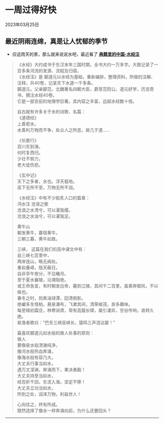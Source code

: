 # 一周过得好快
<div class="date">2023年03月25日</div>

## 最近阴雨连绵，真是让人忧郁的季节
- 应这雨天的景，那么就来说说水吧，最近看了 **[典籍里的中国-水经注](https://v.youku.com/v_show/id_XNTkxNTU4Njk1Ng==.html?showid=bbaf731e4717460da32e)**

>  《水经》大约成书于东汉末年三国时期，全书大约一万多字。大致记录了一百多条河流的发源、流程及归宿。</br>
   《水经注》是 郦道元以水经为基础，重新编排，整理资料，所做的注解、注释，共40卷，记录天下水道一千多条。</br>
    郦道元，父亲郦范，北魏著名四朝大臣，爵至范阳公。道元好学，历览奇书，撰注水经40卷。</br>
    它是一部空前的地理学巨著。其内容之丰富，远超水经数十倍。</br>
>
>   自古就有许多关于水的诗歌、名篇：</br>
   《道德经》</br>
    上善若水。</br>
    水善利万物而不争，处众人之所恶，故几于道......</br>
>    
>  《长歌行》</br>
    百川东到海，</br>
    何时复西归。</br>
    少壮不努力，</br>
    老大徒伤悲。</br>
>
>  《玄中记》</br>
    天下之多者，水也。浮天载地。</br>
    高下无所不至，万物无所不润。</br>
>   
>  《水经注》中有不少脍炙人口的篇章：</br>
>   沔水注 沧浪之歌</br>
    沧浪之水清兮，可以濯我缨。</br>
    沧浪之水浊兮，可以濯我足。</br>
>
>   黄牛山</br>
    朝发黄牛，暮宿黄牛。</br>
    三朝三暮，黄牛如故。</br>
>
>   三峡， 这篇在我们的高中课文中有：</br>
    自三峡七百里中，</br>
    两岸连山，略无阙处。</br>
    重岩叠嶂，隐天蔽日。</br>
    自非亭午夜分，不见曦月。</br>
    至于夏水襄陵，沿溯阻绝。</br>
    或王命急宣，有时朝发白帝，暮到江陵，其间千二百里，虽乘奔御风，不以疾也。</br>
    春冬之时，则素湍绿潭，回清倒影。</br>
    绝巘多生怪柏，悬泉瀑布，飞漱其间，清荣峻茂，良多趣味。</br>
    每至晴初霜旦，林寒涧肃，常有高猿长啸，属引凄异，空谷传响，哀转久绝。</br>
    故渔者歌曰：“巴东三峡巫峡长，猿鸣三声泪沾裳！”</br>
>
>   最喜欢郦道元如水般的做人处事的原则：</br>
>   做人</br>
    要像泉水般清澈纯净，</br>
    像河水般热血奔涌，<br>
    像海水般有容乃大。</br>
    大丈夫行事当如水，</br>
    遇万丈深渊，奔涌而下，果决勇毅！</br>
    大丈夫持至当如水，</br>
    经百折千回，东流入海，坚定不移！</br>
    大丈夫立功当如水，</br>
    所到之处，润泽万物，利益世人！</br>
>
>   心向往之，终有所成。</br>
    既然选择了像水一样奔涌向前，为什么还要回头？</br>

***    
